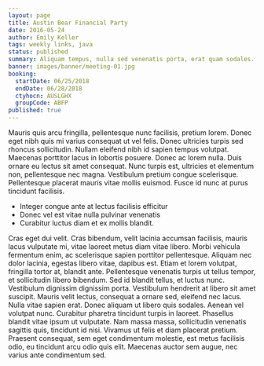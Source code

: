 ```yaml
---
layout: page
title: Austin Bear Financial Party
date: 2016-05-24
author: Emily Keller
tags: weekly links, java
status: published
summary: Aliquam tempus, nulla sed venenatis porta, erat quam sodales.
banner: images/banner/meeting-01.jpg
booking:
  startDate: 06/25/2018
  endDate: 06/28/2018
  ctyhocn: AUSLGHX
  groupCode: ABFP
published: true
---
```

Mauris quis arcu fringilla, pellentesque nunc facilisis, pretium lorem. Donec eget nibh quis mi varius consequat ut vel felis. Donec ultricies turpis sed rhoncus sollicitudin. Nullam eleifend nibh id sapien tempus volutpat. Maecenas porttitor lacus in lobortis posuere. Donec ac lorem nulla. Duis ornare eu lectus sit amet consequat. Nunc turpis est, ultricies et elementum non, pellentesque nec magna. Vestibulum pretium congue scelerisque. Pellentesque placerat mauris vitae mollis euismod. Fusce id nunc at purus tincidunt facilisis.

* Integer congue ante at lectus facilisis efficitur
* Donec vel est vitae nulla pulvinar venenatis
* Curabitur luctus diam et ex mollis blandit.

Cras eget dui velit. Cras bibendum, velit lacinia accumsan facilisis, mauris lacus vulputate mi, vitae laoreet metus diam vitae libero. Morbi vehicula fermentum enim, ac scelerisque sapien porttitor pellentesque. Aliquam nec dolor lacinia, egestas libero vitae, dapibus est. Etiam et lorem volutpat, fringilla tortor at, blandit ante. Pellentesque venenatis turpis ut tellus tempor, et sollicitudin libero bibendum. Sed id blandit tellus, et luctus nunc. Vestibulum dignissim dignissim porta.
Vestibulum hendrerit at libero sit amet suscipit. Mauris velit lectus, consequat a ornare sed, eleifend nec lacus. Nulla vitae sapien erat. Donec aliquam ut libero quis sodales. Aenean vel volutpat nunc. Curabitur pharetra tincidunt turpis in laoreet. Phasellus blandit vitae ipsum ut vulputate. Nam massa massa, sollicitudin venenatis sagittis quis, tincidunt id nisi. Vivamus ut felis et diam placerat pretium. Praesent consequat, sem eget condimentum molestie, est metus facilisis odio, eu tincidunt arcu odio quis elit. Maecenas auctor sem augue, nec varius ante condimentum sed.
